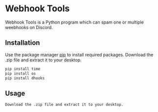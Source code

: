 # Webhook Tools

Webhook Tools is a Python program which can spam one or multiple weebhooks on Discord.

## Installation

Use the package manager [pip](https://pip.pypa.io/en/stable/) to install required packages.
Download the .zip file and extract it to your desktop.
```bash
pip install time
pip install os
pip install dhooks
```

## Usage

```bash
Download the .zip file and extract it to your desktop.
```
